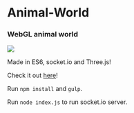 # Animal-World
### WebGL animal world

![](http://blog.karlsolgard.net/content/images/2015/10/ezgif-472455998.gif)

Made in ES6, socket.io and Three.js!

Check it out [here](http://codepen.io/CosX/pen/MaVorx)!

Run `npm install` and `gulp`.

Run `node index.js` to run socket.io server.
